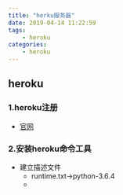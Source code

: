 ```yaml
---
title: "herku服务器"
date: 2019-04-14 11:22:59
tags:
    - heroku
categories:
    - heroku
---
```

## heroku
### 1.heroku注册
- [官网](https://www.heroku.com)
### 2.安装heroku命令工具
- 建立描述文件
    - runtime.txt->python-3.6.4
    - 
